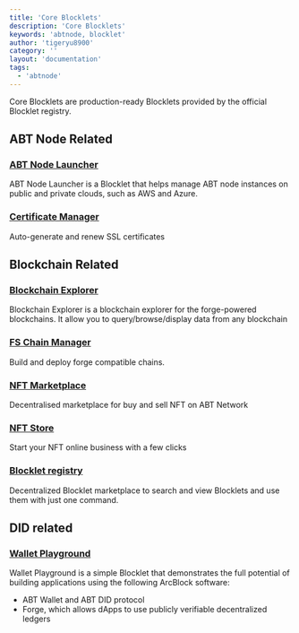 ```yaml
---
title: 'Core Blocklets'
description: 'Core Blocklets'
keywords: 'abtnode, blocklet'
author: 'tigeryu8900'
category: ''
layout: 'documentation'
tags:
  - 'abtnode'
---
```


Core Blocklets are  production-ready Blocklets provided by the official Blocklet registry.

## ABT Node Related

### [ABT Node Launcher](https://registry.arcblock.io/blocklet/z8iZtEm3ozV3yhZ3gZ7EXppsseS3bPV8wyPft)

ABT Node Launcher is a Blocklet that helps manage ABT node instances on public and private clouds, such as AWS and Azure.

### [Certificate Manager](https://registry.arcblock.io/blocklet/z8iZtEerb5YvuaTrkkryeAMexfVTk7EaUnmVU)

Auto-generate and renew SSL certificates

## Blockchain Related

### [Blockchain Explorer](https://registry.arcblock.io/blocklet/z8iZyVVn6XsvcuiYhtdw3GoasMbtqR9BjvJz3)

Blockchain Explorer is a blockchain explorer for the forge-powered blockchains. It allow you to query/browse/display data from any blockchain

### [FS Chain Manager](https://registry.arcblock.io/blocklet/z8ia2KGe3icfgRcVc9C1qCbWTBbpP2TrfPu7T)

Build and deploy forge compatible chains.

### [NFT Marketplace](https://registry.arcblock.io/blocklet/z8iZvmERrWxqReWe1HZmkAaZvFeRpkXutfKDkd)

Decentralised marketplace for buy and sell NFT on ABT Network

### [NFT Store](https://blocklet.arcblockio.cn/dapp/blockchain-boarding-gate)

Start your NFT online business with a few clicks

### [Blocklet registry](https://registry.arcblock.io/blocklet/z8ia29UsENBg6tLZUKi2HABj38Cw1LmHZocbQ)

Decentralized Blocklet marketplace to search and view Blocklets and use them with just one command.

## DID related

### [Wallet Playground](https://blocklet.arcblockio.cn/dapp/wallet-playground)

Wallet Playground is a simple Blocklet that demonstrates the full potential of building applications using the following ArcBlock software:
- ABT Wallet and ABT DID protocol
- Forge, which allows dApps to use publicly verifiable decentralized ledgers
